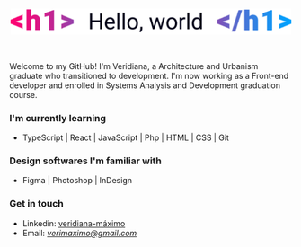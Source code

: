 <br>
<p align = center>
<img src = "https://raw.githubusercontent.com/veri-mm/veri-mm/master/hello-world-02.png" alt = "Hello, world" width = "500">
</p>
<br>

Welcome to my GitHub! I'm Veridiana, a Architecture and Urbanism graduate who transitioned to development. I'm now working as a Front-end developer and enrolled in Systems Analysis and Development graduation course.

### I'm currently learning
 - TypeScript | React | JavaScript | Php | HTML | CSS | Git

### Design softwares I'm familiar with
 - Figma | Photoshop | InDesign
 
### Get in touch
 - Linkedin: <a href = "https://www.linkedin.com/in/veridiana-m%C3%A1ximo-/">veridiana-máximo</a>
 - Email: *verimaximo@gmail.com*
